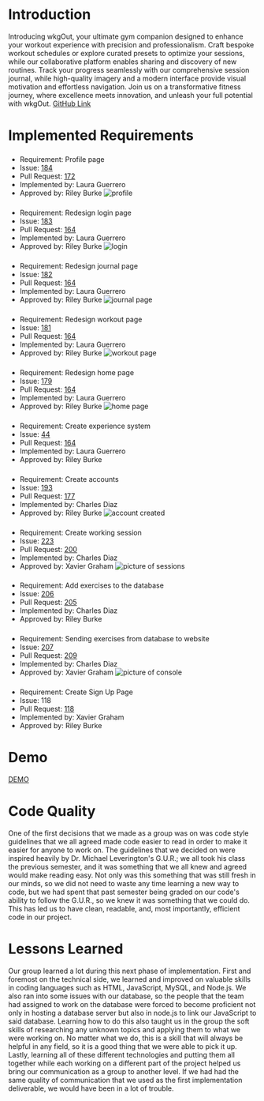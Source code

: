 # Introduction
Introducing wkgOut, your ultimate gym companion designed to enhance your workout experience with precision and professionalism. Craft bespoke workout schedules or explore curated presets to optimize your sessions, while our collaborative platform enables sharing and discovery of new routines. Track your progress seamlessly with our comprehensive session journal, while high-quality imagery and a modern interface provide visual motivation and effortless navigation. Join us on a transformative fitness journey, where excellence meets innovation, and unleash your full potential with wkgOut.
[GitHub Link](https://github.com/rjb489/CS386-wkgOut/blob/main/Deliverables/D6-Implementation2.md)

# Implemented Requirements

###

- Requirement: Profile page
- Issue: [184](https://github.com/rjb489/CS386-wkgOut/issues/184)
- Pull Request: [172](https://github.com/rjb489/CS386-wkgOut/pull/172)
- Implemented by: Laura Guerrero
- Approved by: Riley Burke
![profile](https://github.com/rjb489/CS386-wkgOut/blob/main/Extra%20Files/images/profile-page.JPG)


###

- Requirement: Redesign login page
- Issue: [183](https://github.com/rjb489/CS386-wkgOut/issues/183)
- Pull Request: [164](https://github.com/rjb489/CS386-wkgOut/pull/164)
- Implemented by: Laura Guerrero
- Approved by: Riley Burke
![login](https://github.com/rjb489/CS386-wkgOut/blob/main/Extra%20Files/images/login-page.JPG)

###

- Requirement: Redesign journal page
- Issue: [182](https://github.com/rjb489/CS386-wkgOut/issues/182)
- Pull Request: [164](https://github.com/rjb489/CS386-wkgOut/pull/164)
- Implemented by: Laura Guerrero
- Approved by: Riley Burke
![journal page](https://github.com/rjb489/CS386-wkgOut/blob/main/Extra%20Files/images/journal_page.JPG)

###

- Requirement: Redesign workout page
- Issue: [181](https://github.com/rjb489/CS386-wkgOut/issues/181)
- Pull Request: [164](https://github.com/rjb489/CS386-wkgOut/pull/164)
- Implemented by: Laura Guerrero
- Approved by: Riley Burke
![workout page](https://github.com/rjb489/CS386-wkgOut/blob/main/Extra%20Files/images/workout-page.JPG)

###

- Requirement: Redesign home page
- Issue: [179](https://github.com/rjb489/CS386-wkgOut/issues/179)
- Pull Request: [164](https://github.com/rjb489/CS386-wkgOut/pull/164)
- Implemented by: Laura Guerrero
- Approved by: Riley Burke
![home page](https://github.com/rjb489/CS386-wkgOut/blob/main/Extra%20Files/images/home-page.JPG)

###

- Requirement: Create experience system
- Issue: [44](https://github.com/rjb489/CS386-wkgOut/issues/44)
- Pull Request: [164](https://github.com/rjb489/CS386-wkgOut/pull/164)
- Implemented by: Laura Guerrero
- Approved by: Riley Burke

###

- Requirement: Create accounts 
- Issue: [193](https://github.com/rjb489/CS386-wkgOut/issues/193)
- Pull Request: [177](https://github.com/rjb489/CS386-wkgOut/pull/177)
- Implemented by: Charles Diaz
- Approved by: Riley Burke
![account created](https://github.com/rjb489/CS386-wkgOut/blob/main/Extra%20Files/images/account-created.JPG)

###

- Requirement: Create working session
- Issue: [223](https://github.com/rjb489/CS386-wkgOut/issues/223)
- Pull Request: [200](https://github.com/rjb489/CS386-wkgOut/pull/200)
- Implemented by: Charles Diaz
- Approved by: Xavier Graham
![picture of sessions](https://github.com/rjb489/CS386-wkgOut/blob/main/Extra%20Files/images/sessions.JPG)



###

- Requirement: Add exercises to the database
- Issue: [206](https://github.com/rjb489/CS386-wkgOut/issues/206)
- Pull Request: [205](https://github.com/rjb489/CS386-wkgOut/pull/205)
- Implemented by: Charles Diaz
- Approved by: Riley Burke


###

- Requirement: Sending exercises from database to website
- Issue: [207](https://github.com/rjb489/CS386-wkgOut/issues/207)
- Pull Request: [209](https://github.com/rjb489/CS386-wkgOut/pull/209)
- Implemented by: Charles Diaz
- Approved by: Xavier Graham
![picture of console](https://github.com/rjb489/CS386-wkgOut/blob/main/Extra%20Files/images/exercises-from-server.JPG)

###

- Requirement: Create Sign Up Page
- Issue: 118
- Pull Request: [118](https://github.com/rjb489/CS386-wkgOut/pull/118)
- Implemented by: Xavier Graham
- Approved by: Riley Burke

# Demo

[DEMO](https://www.youtube.com/watch?v=XfM54gTjzu8)

# Code Quality
One of the first decisions that we made as a group was on was code style guidelines that we all agreed made code easier to read in order to make it easier for anyone to work on. The guidelines that we decided on were inspired heavily by Dr. Michael Leverington's G.U.R.; we all took his class the previous semester, and it was something that we all knew and agreed would make reading easy. Not only was this something that was still fresh in our minds, so we did not need to waste any time learning a new way to code, but we had spent that past semester being graded on our code's ability to follow the G.U.R., so we knew it was something that we could do. This has led us to have clean, readable, and, most importantly, efficient code in our project.

# Lessons Learned
Our group learned a lot during this next phase of implementation. First and foremost on the technical side, we learned and improved on valuable skills in coding languages such as HTML, JavaScript, MySQL, and Node.js. We also ran into some issues with our database, so the people that the team had assigned to work on the database were forced to become proficient not only in hosting a database server but also in node.js to link our JavaScript to said database. Learning how to do this also taught us in the group the soft skills of researching any unknown topics and applying them to what we were working on. No matter what we do, this is a skill that will always be helpful in any field, so it is a good thing that we were able to pick it up. Lastly, learning all of these different technologies and putting them all together while each working on a different part of the project helped us bring our communication as a group to another level. If we had had the same quality of communication that we used as the first implementation deliverable, we would have been in a lot of trouble.
